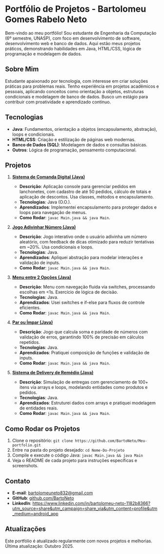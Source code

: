 # Portfólio de Projetos - Bartolomeu Gomes Rabelo Neto

Bem-vindo ao meu portfólio! Sou estudante de Engenharia da Computação (6º semestre, UNASP), com foco em desenvolvimento de software, desenvolvimento web e banco de dados. Aqui estão meus projetos práticos, demonstrando habilidades em Java, HTML/CSS, lógica de programação e modelagem de dados.

## Sobre Mim
Estudante apaixonado por tecnologia, com interesse em criar soluções práticas para problemas reais. Tenho experiência em projetos acadêmicos e pessoais, aplicando conceitos como orientação a objetos, estruturas condicionais e modelagem de banco de dados. Busco um estágio para contribuir com proatividade e aprendizado contínuo.

## Tecnologias
- **Java**: Fundamentos, orientação a objetos (encapsulamento, abstração), loops e condicionais.
- **HTML/CSS**: Criação e estilização de páginas web modernas.
- **Banco de Dados (SQL)**: Modelagem de dados e consultas básicas.
- **Outros**: Lógica de programação, pensamento computacional.

## Projetos
1. **[Sistema de Comanda Digital (Java)](https://github.com/BartoNeto/Meu-portfolio/tree/main/Sistema%20de%20Comanda%20Digital)**  
   - **Descrição**: Aplicação console para gerenciar pedidos em lanchonetes, com cadastro de até 50 pedidos, cálculo de totais e aplicação de descontos. Usa classes, métodos e encapsulamento.  
   - **Tecnologias**: Java (O.O.).  
   - **Aprendizados**: Implementei encapsulamento para proteger dados e loops para navegação de menus.  
   - **Como Rodar**: `javac Main.java && java Main`.

2. **[Jogo Adivinhar Número (Java)](https://github.com/BartoNeto/Meu-portfolio/tree/main/Jogo%20Adivinhar%20Numero)**  
   - **Descrição**: Jogo interativo onde o usuário adivinha um número aleatório, com feedback de dicas otimizado para reduzir tentativas em ~20%. Usa condicionais e loops.  
   - **Tecnologias**: Java.  
   - **Aprendizados**: Apliquei abstração para modelar interações e validação de inputs.  
   - **Como Rodar**: `javac Main.java && java Main`.

3. **[Menu entre 2 Opções (Java)](https://github.com/BartoNeto/Meu-portfolio/tree/main/Menu%20entre%202%20opcoes)**  
   - **Descrição**: Menu com navegação fluida via switches, processando escolhas em <1s. Exercício de lógica de decisão.  
   - **Tecnologias**: Java.  
   - **Aprendizados**: Usei switches e if-else para fluxos de controle eficientes.  
   - **Como Rodar**: `javac Main.java && java Main`.

4. **[Par ou Ímpar (Java)](https://github.com/BartoNeto/Meu-portfolio/tree/main/Par%20ou%20Impar)**  
   - **Descrição**: Jogo que calcula soma e paridade de números com validação de erros, garantindo 100% de precisão em cálculos repetidos.  
   - **Tecnologias**: Java.  
   - **Aprendizados**: Pratiquei composição de funções e validação de inputs.  
   - **Como Rodar**: `javac Main.java && java Main`.

5. **[Sistema de Delivery de Remédio (Java)](https://github.com/BartoNeto/Meu-portfolio/tree/main/Sistema%20de%20Delivery%20de%20Remedio)**  
   - **Descrição**: Simulação de entregas com gerenciamento de 100+ itens via arrays e loops, modelando entidades como produtos e pedidos.  
   - **Tecnologias**: Java.  
   - **Aprendizados**: Estruturei dados com arrays e pratiquei modelagem de entidades reais.  
   - **Como Rodar**: `javac Main.java && java Main`.

## Como Rodar os Projetos
1. Clone o repositório: `git clone https://github.com/BartoNeto/Meu-portfolio.git`
2. Entre na pasta do projeto desejado: `cd Nome-Do-Projeto`
3. Compile e execute o código Java: `javac Main.java && java Main`
4. Veja o README de cada projeto para instruções específicas e screenshots.

## Contato
- **E-mail**: bartolomeuneto832@gmail.com  
- **GitHub**: [github.com/BartoNeto](https://github.com/BartoNeto)  
- **LinkedIn**: https://www.linkedin.com/in/bartolomeu-neto-1182b8366?utm_source=share&utm_campaign=share_via&utm_content=profile&utm_medium=android_app

## Atualizações
Este portfólio é atualizado regularmente com novos projetos e melhorias. Última atualização: Outubro 2025.